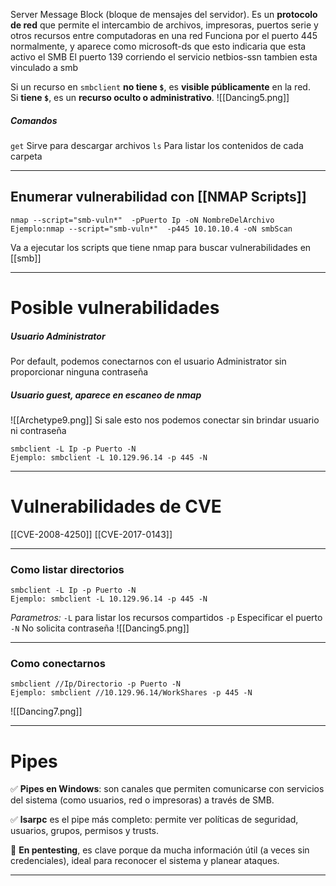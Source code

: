 Server Message Block (bloque de mensajes del servidor). Es un **protocolo de red** que permite el intercambio de archivos, impresoras, puertos serie y otros recursos entre computadoras en una red
Funciona por el puerto 445 normalmente, y aparece como microsoft-ds que esto indicaria que esta activo el SMB
El puerto 139 corriendo el servicio netbios-ssn tambien esta vinculado a smb

Si un recurso en `smbclient` **no tiene `$`**, es **visible públicamente** en la red.  
	Si **tiene `$`**, es un **recurso oculto o administrativo**.
	![[Dancing5.png]]

##### Comandos
`get` Sirve para descargar archivos
`ls` Para listar los contenidos de cada carpeta

--------
## Enumerar vulnerabilidad con [[NMAP Scripts]]

```
nmap --script="smb-vuln*"  -pPuerto Ip -oN NombreDelArchivo
Ejemplo:nmap --script="smb-vuln*"  -p445 10.10.10.4 -oN smbScan
```
Va a ejecutar los scripts que tiene nmap para buscar vulnerabilidades en [[smb]]

------
# Posible vulnerabilidades

##### Usuario Administrator
 Por default, podemos conectarnos con el usuario Administrator sin proporcionar ninguna contraseña

##### Usuario guest, aparece en escaneo de nmap
![[Archetype9.png]]
 Si sale esto nos podemos conectar sin brindar usuario ni contraseña
```shell
smbclient -L Ip -p Puerto -N
Ejemplo: smbclient -L 10.129.96.14 -p 445 -N
```

---
# Vulnerabilidades de CVE
[[CVE-2008-4250]]
[[CVE-2017-0143]]

----
### Como listar directorios
```shell
smbclient -L Ip -p Puerto -N
Ejemplo: smbclient -L 10.129.96.14 -p 445 -N
```
*Parametros:*
	`-L` para listar los recursos compartidos
	`-p` Especificar el puerto
	`-N` No solicita contraseña
![[Dancing5.png]]

--------
### Como conectarnos
```shell
smbclient //Ip/Directorio -p Puerto -N
Ejemplo: smbclient //10.129.96.14/WorkShares -p 445 -N
```

![[Dancing7.png]]

-------
# Pipes

✅ **Pipes en Windows**: son canales que permiten comunicarse con servicios del sistema (como usuarios, red o impresoras) a través de SMB.

✅ **lsarpc** es el pipe más completo: permite ver políticas de seguridad, usuarios, grupos, permisos y trusts.

🎯 **En pentesting**, es clave porque da mucha información útil (a veces sin credenciales), ideal para reconocer el sistema y planear ataques.
    

---
